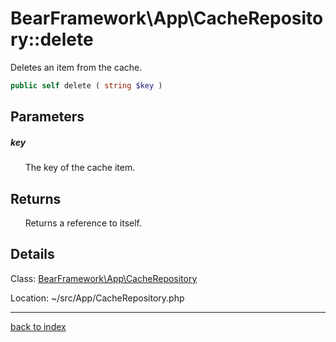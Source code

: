 # BearFramework\App\CacheRepository::delete

Deletes an item from the cache.

```php
public self delete ( string $key )
```

## Parameters

##### key

&nbsp;&nbsp;&nbsp;&nbsp;&nbsp;&nbsp;The key of the cache item.

## Returns

&nbsp;&nbsp;&nbsp;&nbsp;&nbsp;&nbsp;Returns a reference to itself.

## Details

Class: [BearFramework\App\CacheRepository](bearframework.app.cacherepository.class.md)

Location: ~/src/App/CacheRepository.php

---

[back to index](index.md)

